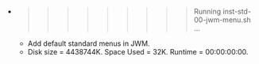 * >>>>>>>>> Running inst-std-00-jwm-menu.sh ...
  * Add default standard menus in JWM.
  * Disk size = 4438744K. Space Used = 32K. Runtime = 00:00:00:00.
